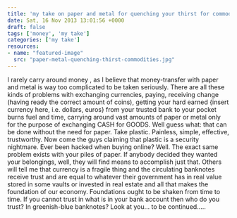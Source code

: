 ```yaml
---
title: 'my take on paper and metal for quenching your thirst for commodities'
date: Sat, 16 Nov 2013 13:01:56 +0000
draft: false
tags: ['money', 'my take']
categories: ['my take']
resources:
- name: "featured-image"
  src: "paper-metal-quenching-thirst-commodities.jpg"
---
```


I rarely carry around money , as I believe that money-transfer with paper and metal is way too complicated to be taken seriously. There are all these kinds of problems with exchanging currencies, paying, receiving change (having ready the correct amount of coins), getting your hard earned {insert currency here, i.e. dollars, euros} from your trusted bank to your pocket burns fuel and time, carrying around vast amounts of paper or metal only for the purpose of exchanging CASH for GOODS. Well guess what: that can be done without the need for paper. Take plastic. Painless, simple, effective, trustworthy. Now come the guys claiming that plastic is a security nightmare. Ever been hacked when buying online? Well. The exact same problem exists with your piles of paper. If anybody decided they wanted your belongings, well, they will find means to accomplish just that. Others will tell me that currency is a fragile thing and the circulating banknotes receive trust and are equal to whatever their government has in real value stored in some vaults or invested in real estate and all that makes the foundation of our economy. Foundations ought to be shaken from time to time. If you cannot trust in what is in your bank account then who do you trust? In greenish-blue banknotes? Look at you… to be continued…..